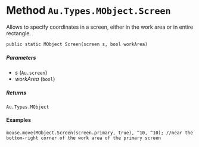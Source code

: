 # Method `Au.Types.MObject.Screen`

Allows to specify coordinates in a screen, either in the work area or in entire rectangle.

```
public static MObject Screen(screen s, bool workArea)
```

##### Parameters

- *s*  (`Au.screen`)
- *workArea*  (`bool`)

##### Returns

`Au.Types.MObject`

#### Examples

```
mouse.move(MObject.Screen(screen.primary, true), ^10, ^10); //near the bottom-right corner of the work area of the primary screen
```